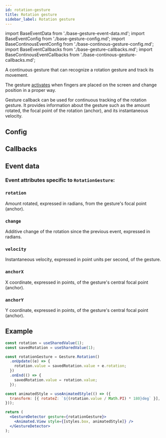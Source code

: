```yaml
---
id: rotation-gesture
title: Rotation gesture
sidebar_label: Rotation gesture
---
```


import BaseEventData from './base-gesture-event-data.md';
import BaseEventConfig from './base-gesture-config.md';
import BaseContinousEventConfig from './base-continous-gesture-config.md';
import BaseEventCallbacks from './base-gesture-callbacks.md';
import BaseContinousEventCallbacks from './base-continous-gesture-callbacks.md';

A continuous gesture that can recognize a rotation gesture and track its movement.

The gesture [activates](../../under-the-hood/states-events.md#active) when fingers are placed on the screen and change position in a proper way.

Gesture callback can be used for continuous tracking of the rotation gesture. It provides information about the gesture such as the amount rotated, the focal point of the rotation (anchor), and its instantaneous velocity.

## Config

<BaseEventConfig />
<BaseContinousEventConfig />

## Callbacks

<BaseEventCallbacks />
<BaseContinousEventCallbacks />

## Event data

### Event attributes specific to `RotationGesture`:

### `rotation`

Amount rotated, expressed in radians, from the gesture's focal point (anchor).

### `change`

Additive change of the rotation since the previous event, expressed in radians.

### `velocity`

Instantaneous velocity, expressed in point units per second, of the gesture.

### `anchorX`

X coordinate, expressed in points, of the gesture's central focal point (anchor).

### `anchorY`

Y coordinate, expressed in points, of the gesture's central focal point (anchor).

<BaseEventData />

## Example

```jsx
const rotation = useSharedValue(1);
const savedRotation = useSharedValue(1);

const rotationGesture = Gesture.Rotation()
  .onUpdate((e) => {
    rotation.value = savedRotation.value + e.rotation;
  })
  .onEnd(() => {
    savedRotation.value = rotation.value;
  });

const animatedStyle = useAnimatedStyle(() => ({
  transform: [{ rotateZ: `${(rotation.value / Math.PI) * 180}deg` }],
}));

return (
  <GestureDetector gesture={rotationGesture}>
    <Animated.View style={[styles.box, animatedStyle]} />
  </GestureDetector>
);
```
